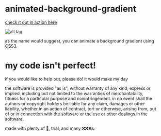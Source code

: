 # animated-background-gradient
[check it out in action here](http://arona.github.io/animated-background-gradient/)


![alt tag](http://i.imgur.com/yhkAAwc.gif)

as the name would suggest, you can animate a background gradient using CSS3.
# my code isn't perfect!
if you would like to help out, please do! it would make my day


the software is provided "as is", without warranty of any kind, express or implied, including but not limited to the warranties of merchantability, fitness for a particular purpose and noninfringement. in no event shall the authors or copyright holders be liable for any claim, damages or other liability, whether in an action of contract, tort or otherwise, arising from, out of or in connection with the software or the use or other dealings in the software.

made with plenty of :sparkling_heart:, trial, and many :x::x::x:s.
